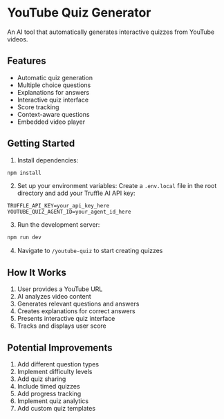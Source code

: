 # YouTube Quiz Generator

An AI tool that automatically generates interactive quizzes from YouTube videos.

## Features

- Automatic quiz generation
- Multiple choice questions
- Explanations for answers
- Interactive quiz interface
- Score tracking
- Context-aware questions
- Embedded video player

## Getting Started

1. Install dependencies:
```bash
npm install
```

2. Set up your environment variables:
Create a `.env.local` file in the root directory and add your Truffle AI API key:
```
TRUFFLE_API_KEY=your_api_key_here
YOUTUBE_QUIZ_AGENT_ID=your_agent_id_here
```

3. Run the development server:
```bash
npm run dev
```

4. Navigate to `/youtube-quiz` to start creating quizzes

## How It Works

1. User provides a YouTube URL
2. AI analyzes video content
3. Generates relevant questions and answers
4. Creates explanations for correct answers
5. Presents interactive quiz interface
6. Tracks and displays user score

## Potential Improvements

1. Add different question types
2. Implement difficulty levels
3. Add quiz sharing
4. Include timed quizzes
5. Add progress tracking
6. Implement quiz analytics
7. Add custom quiz templates
